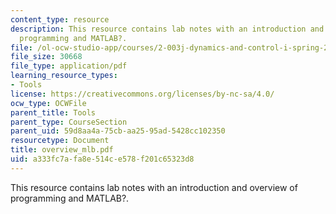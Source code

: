 ```yaml
---
content_type: resource
description: This resource contains lab notes with an introduction and overview of
  programming and MATLAB?.
file: /ol-ocw-studio-app/courses/2-003j-dynamics-and-control-i-spring-2007/a333fc7afa8e514ce578f201c65323d8_overview_mlb.pdf
file_size: 30668
file_type: application/pdf
learning_resource_types:
- Tools
license: https://creativecommons.org/licenses/by-nc-sa/4.0/
ocw_type: OCWFile
parent_title: Tools
parent_type: CourseSection
parent_uid: 59d8aa4a-75cb-aa25-95ad-5428cc102350
resourcetype: Document
title: overview_mlb.pdf
uid: a333fc7a-fa8e-514c-e578-f201c65323d8
---
```

This resource contains lab notes with an introduction and overview of programming and MATLAB?.